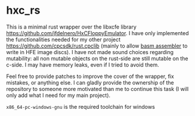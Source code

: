 # hxc_rs

This is a minimal rust wrapper over the libxcfe library <https://github.com/jfdelnero/HxCFloppyEmulator>.
I have only implemented the functionalities needed for my other project <https://github.com/cpcsdk/rust.cpclib> (mainly to allow  [basm assembler](https://cpcsdk.github.io/rust.cpclib/basm/) to write in HFE image discs).
I have not made sound choices regarding mutability: all non mutable objects on the rust-side are still mutable on the c-side.
I may have memory leaks, even if I tried to avoid them.


Feel free to provide patches to improve the cover of the wrapper, fix mistakes, or anything else.
I can gladly provide the ownership of the repository to someone more motivated than me to continue this task (I will only add what I need for my main project).


`x86_64-pc-windows-gnu` is the required toolchain for windows